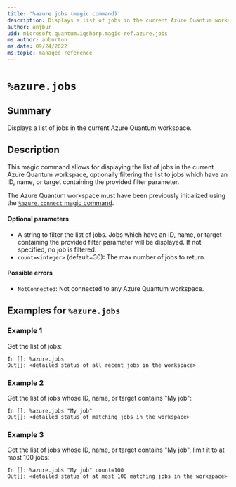 ```yaml
---
title: '%azure.jobs (magic command)'
description: Displays a list of jobs in the current Azure Quantum workspace.
author: anjbur
uid: microsoft.quantum.iqsharp.magic-ref.azure.jobs
ms.author: anburton
ms.date: 09/24/2022
ms.topic: managed-reference
---
```


<!--
    NB: This file has been automatically generated from Microsoft.Quantum.IQSharp.AzureClient.dll,
        please do not manually edit it.

    [DEBUG] JSON source:
        {"Name": "%azure.jobs", "Documentation": {"Summary": "Displays a list of jobs in the current Azure Quantum workspace.", "Full": null, "Description": "\r\nThis magic command allows for displaying the list of jobs in the current \r\nAzure Quantum workspace, optionally filtering the list to jobs which\r\nhave an ID, name, or target containing the provided filter parameter.\r\n\r\nThe Azure Quantum workspace must have been previously initialized\r\nusing the [`%azure.connect` magic command](https://docs.microsoft.com/qsharp/api/iqsharp-magic/azure.connect).\r\n\r\n#### Optional parameters\r\n\r\n- A string to filter the list of jobs. Jobs which have an ID, name, or target\r\ncontaining the provided filter parameter will be displayed. If not specified,\r\nno job is filtered.\r\n- `count=<integer>` (default=30): The max number of jobs to return.\r\n\r\n#### Possible errors\r\n\r\n- `NotConnected`: Not connected to any Azure Quantum workspace.\r\n                    ", "Remarks": null, "Examples": ["\r\nGet the list of jobs:\r\n```\r\nIn []: %azure.jobs\r\nOut[]: <detailed status of all recent jobs in the workspace>\r\n```\r\n                        ", "\r\nGet the list of jobs whose ID, name, or target contains \"My job\":\r\n```\r\nIn []: %azure.jobs \"My job\"\r\nOut[]: <detailed status of matching jobs in the workspace>\r\n```\r\n                        ", "\r\nGet the list of jobs whose ID, name, or target contains \"My job\", limit it to at most 100 jobs:\r\n```\r\nIn []: %azure.jobs \"My job\" count=100\r\nOut[]: <detailed status of at most 100 matching jobs in the workspace>\r\n```\r\n                        "], "SeeAlso": null}, "AssemblyName": "Microsoft.Quantum.IQSharp.AzureClient"}
-->

# `%azure.jobs`

## Summary

Displays a list of jobs in the current Azure Quantum workspace.

## Description

This magic command allows for displaying the list of jobs in the current
Azure Quantum workspace, optionally filtering the list to jobs which
have an ID, name, or target containing the provided filter parameter.

The Azure Quantum workspace must have been previously initialized
using the [`%azure.connect` magic command](https://docs.microsoft.com/qsharp/api/iqsharp-magic/azure.connect).

#### Optional parameters

- A string to filter the list of jobs. Jobs which have an ID, name, or target
containing the provided filter parameter will be displayed. If not specified,
no job is filtered.
- `count=<integer>` (default=30): The max number of jobs to return.

#### Possible errors

- `NotConnected`: Not connected to any Azure Quantum workspace.

## Examples for `%azure.jobs`

### Example 1

Get the list of jobs:
```
In []: %azure.jobs
Out[]: <detailed status of all recent jobs in the workspace>
```

### Example 2

Get the list of jobs whose ID, name, or target contains "My job":
```
In []: %azure.jobs "My job"
Out[]: <detailed status of matching jobs in the workspace>
```

### Example 3

Get the list of jobs whose ID, name, or target contains "My job", limit it to at most 100 jobs:
```
In []: %azure.jobs "My job" count=100
Out[]: <detailed status of at most 100 matching jobs in the workspace>
```
